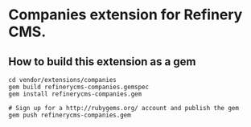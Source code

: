 # Companies extension for Refinery CMS.

## How to build this extension as a gem

    cd vendor/extensions/companies
    gem build refinerycms-companies.gemspec
    gem install refinerycms-companies.gem

    # Sign up for a http://rubygems.org/ account and publish the gem
    gem push refinerycms-companies.gem